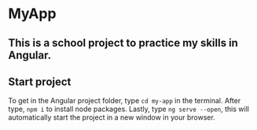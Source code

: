 # MyApp

## This is a school project to practice my skills in Angular. 

## Start project

To get in the Angular project folder, type `cd my-app` in the terminal.
After type, `npm i` to install node packages.
Lastly, type `ng serve --open`, this will automatically start the project in a new window in your browser.
